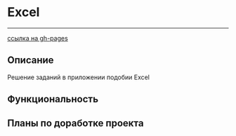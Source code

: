 # Excel
***
[ссылка на gh-pages](https://nikolaymishaev.github.io/Excel-test-task/index.html)

## Описание
Решение заданий в приложении подобии Excel

## Функциональность

## Планы по доработке проекта

